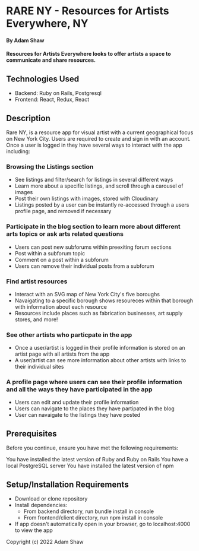 # RARE NY - Resources for Artists Everywhere, NY

#### By **Adam Shaw**

#### Resources for Artists Everywhere looks to offer artists a space to communicate and share resources.

## Technologies Used

* Backend: Ruby on Rails, Postgresql
* Frontend: React, Redux, React

## Description

Rare NY, is a resource app for visual artist with a current geographical focus on New York City. Users are required to create and sign in with an account. Once a user is logged in they have several ways to interact with the app including:

### Browsing the Listings section 

* See listings and filter/search for listings in several different ways
* Learn more about a specific listings, and scroll through a carousel of images
* Post their own listings with images, stored with Cloudinary
* Listings posted by a user can be instantly re-accessed through a users profile page, and removed if necessary

### Participate in the blog section to learn more about different arts topics or ask arts related questions

* Users can post new subforums within preexiting forum sections
* Post within a subforum topic
* Comment on a post within a subforum
* Users can remove their individual posts from a subforum

### Find artist resources

* Interact with an SVG map of New York City's five boroughs
* Navaigating to a specific borough shows resoureces within that borough with information about each resource
* Resources include places such as fabrication businesses, art supply stores, and more!

### See other artists who particpate in the app
    
* Once a user/artist is logged in their profile information is stored on an artist page with all artists from the app
* A user/artist can see more information about other artists with links to their individual sites

### A profile page where users can see their profile information and all the ways they have participated in the app
    
* Users can edit and update their profile information
* Users can navigate to the places they have partipated in the blog
* User can navaigate to the listings they have posted


## Prerequisites

Before you continue, ensure you have met the following requirements:

You have installed the latest version of Ruby and Ruby on Rails
You have a local PostgreSQL server
You have installed the latest version of npm

## Setup/Installation Requirements

* Download or clone repository
* Install dependencies:
    * From backend directory, run bundle install in console
    * From frontend/client directory, run npm install in console
* If app doesn't automatically open in your browser, go to localhost:4000 to view the app

Copyright (c) 2022 Adam Shaw